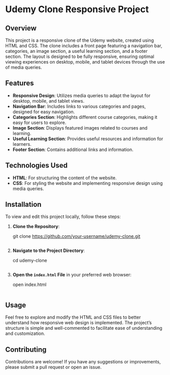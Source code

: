 
# Udemy Clone Responsive Project

## Overview

This project is a responsive clone of the Udemy website, created using HTML and CSS. The clone includes a front page featuring a navigation bar, categories, an image section, a useful learning section, and a footer section. The layout is designed to be fully responsive, ensuring optimal viewing experiences on desktop, mobile, and tablet devices through the use of media queries.

## Features

- **Responsive Design**: Utilizes media queries to adapt the layout for desktop, mobile, and tablet views.
- **Navigation Bar**: Includes links to various categories and pages, designed for easy navigation.
- **Categories Section**: Highlights different course categories, making it easy for users to explore.
- **Image Section**: Displays featured images related to courses and learning.
- **Useful Learning Section**: Provides useful resources and information for learners.
- **Footer Section**: Contains additional links and information.

## Technologies Used

- **HTML**: For structuring the content of the website.
- **CSS**: For styling the website and implementing responsive design using media queries.

## Installation

To view and edit this project locally, follow these steps:

1. **Clone the Repository**:
  
    git clone https://github.com/your-username/udemy-clone.git
    ```
2. **Navigate to the Project Directory**:
    
    cd udemy-clone
    ```
3. **Open the `index.html` File** in your preferred web browser:
   
    open index.html
    ```

## Usage

Feel free to explore and modify the HTML and CSS files to better understand how responsive web design is implemented. The project’s structure is simple and well-commented to facilitate ease of understanding and customization.

## Contributing

Contributions are welcome! If you have any suggestions or improvements, please submit a pull request or open an issue.



